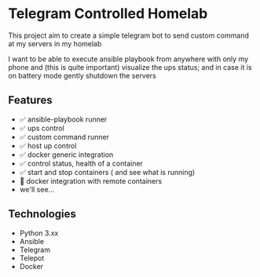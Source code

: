 # Telegram Controlled Homelab

This project aim to create a simple telegram bot to send custom command at my servers in my homelab

I want to be able to execute ansible playbook from anywhere with only my phone and (this is quite important) visualize the ups status; and in case it is on battery mode gently shutdown the servers

## Features
- :white_check_mark: ansible-playbook runner
- :white_check_mark: ups control
- :white_check_mark: custom command runner 
- :white_check_mark: host up control 
- :white_check_mark: docker generic integration
- :white_check_mark: control status, health of a container
- :white_check_mark: start and stop containers ( and see what is running)
- :construction_worker: docker integration with remote containers
- we'll see...

## Technologies
- Python 3.xx
- Ansible
- Telegram
- Telepot
- Docker
